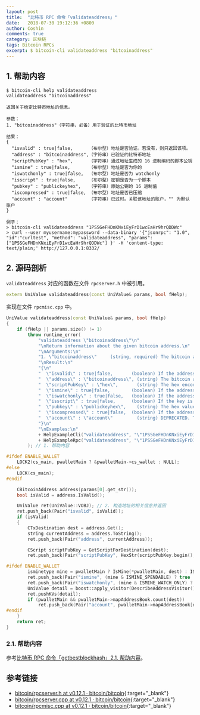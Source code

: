 ```yaml
---
layout: post
title:  "比特币 RPC 命令「validateaddress」"
date:   2018-07-30 19:12:36 +0800
author: Coshin
comments: true
category: 区块链
tags: Bitcoin RPCs
excerpt: $ bitcoin-cli validateaddress "bitcoinaddress"
---
```

## 1. 帮助内容

```shell
$ bitcoin-cli help validateaddress
validateaddress "bitcoinaddress"

返回关于给定比特币地址的信息。

参数：
1. "bitcoinaddress"（字符串，必备）用于验证的比特币地址

结果：
{
  "isvalid" : true|false,      （布尔型）地址是否验证。若没有，则只返回该项。
  "address" : "bitcoinaddress",（字符串）已验证的比特币地址
  "scriptPubKey" : "hex",      （字符串）通过地址生成的 16 进制编码的脚本公钥
  "ismine" : true|false,       （布尔型）地址是否为你的
  "iswatchonly" : true|false,  （布尔型）地址是否为 watchonly
  "isscript" : true|false,     （布尔型）密钥是否为一个脚本
  "pubkey" : "publickeyhex",   （字符串）原始公钥的 16 进制值
  "iscompressed" : true|false, （布尔型）地址是否已压缩
  "account" : "account"        （字符串）已过时。关联该地址的账户，"" 为默认账户
}

例子：
> bitcoin-cli validateaddress "1PSSGeFHDnKNxiEyFrD1wcEaHr9hrQDDWc"
> curl --user myusername:mypassword --data-binary '{"jsonrpc": "1.0", "id":"curltest", "method": "validateaddress", "params": ["1PSSGeFHDnKNxiEyFrD1wcEaHr9hrQDDWc"] }' -H 'content-type: text/plain;' http://127.0.0.1:8332/
```

## 2. 源码剖析

`validateaddress` 对应的函数在文件 `rpcserver.h` 中被引用。

```cpp
extern UniValue validateaddress(const UniValue& params, bool fHelp);
```

实现在文件 `rpcmisc.cpp` 中。

```cpp
UniValue validateaddress(const UniValue& params, bool fHelp)
{
    if (fHelp || params.size() != 1)
        throw runtime_error(
            "validateaddress \"bitcoinaddress\"\n"
            "\nReturn information about the given bitcoin address.\n"
            "\nArguments:\n"
            "1. \"bitcoinaddress\"     (string, required) The bitcoin address to validate\n"
            "\nResult:\n"
            "{\n"
            "  \"isvalid\" : true|false,       (boolean) If the address is valid or not. If not, this is the only property returned.\n"
            "  \"address\" : \"bitcoinaddress\", (string) The bitcoin address validated\n"
            "  \"scriptPubKey\" : \"hex\",       (string) The hex encoded scriptPubKey generated by the address\n"
            "  \"ismine\" : true|false,        (boolean) If the address is yours or not\n"
            "  \"iswatchonly\" : true|false,   (boolean) If the address is watchonly\n"
            "  \"isscript\" : true|false,      (boolean) If the key is a script\n"
            "  \"pubkey\" : \"publickeyhex\",    (string) The hex value of the raw public key\n"
            "  \"iscompressed\" : true|false,  (boolean) If the address is compressed\n"
            "  \"account\" : \"account\"         (string) DEPRECATED. The account associated with the address, \"\" is the default account\n"
            "}\n"
            "\nExamples:\n"
            + HelpExampleCli("validateaddress", "\"1PSSGeFHDnKNxiEyFrD1wcEaHr9hrQDDWc\"")
            + HelpExampleRpc("validateaddress", "\"1PSSGeFHDnKNxiEyFrD1wcEaHr9hrQDDWc\"")
        ); // 1. 帮助内容

#ifdef ENABLE_WALLET
    LOCK2(cs_main, pwalletMain ? &pwalletMain->cs_wallet : NULL);
#else
    LOCK(cs_main);
#endif

    CBitcoinAddress address(params[0].get_str());
    bool isValid = address.IsValid();

    UniValue ret(UniValue::VOBJ); // 2. 构造地址的相关信息并返回
    ret.push_back(Pair("isvalid", isValid));
    if (isValid)
    {
        CTxDestination dest = address.Get();
        string currentAddress = address.ToString();
        ret.push_back(Pair("address", currentAddress));

        CScript scriptPubKey = GetScriptForDestination(dest);
        ret.push_back(Pair("scriptPubKey", HexStr(scriptPubKey.begin(), scriptPubKey.end())));

#ifdef ENABLE_WALLET
        isminetype mine = pwalletMain ? IsMine(*pwalletMain, dest) : ISMINE_NO;
        ret.push_back(Pair("ismine", (mine & ISMINE_SPENDABLE) ? true : false));
        ret.push_back(Pair("iswatchonly", (mine & ISMINE_WATCH_ONLY) ? true: false));
        UniValue detail = boost::apply_visitor(DescribeAddressVisitor(), dest);
        ret.pushKVs(detail);
        if (pwalletMain && pwalletMain->mapAddressBook.count(dest))
            ret.push_back(Pair("account", pwalletMain->mapAddressBook[dest].name));
#endif
    }
    return ret;
}
```

### 2.1. 帮助内容

参考[比特币 RPC 命令「getbestblockhash」2.1. 帮助内容](/blog/2018/05/bitcoin-rpc-getbestblockhash.html#21-帮助内容)。

## 参考链接

* [bitcoin/rpcserver.h at v0.12.1 · bitcoin/bitcoin](https://github.com/bitcoin/bitcoin/blob/v0.12.1/src/rpcserver.h){:target="_blank"}
* [bitcoin/rpcserver.cpp at v0.12.1 · bitcoin/bitcoin](https://github.com/bitcoin/bitcoin/blob/v0.12.1/src/rpcserver.cpp){:target="_blank"}
* [bitcoin/rpcmisc.cpp at v0.12.1 · bitcoin/bitcoin](https://github.com/bitcoin/bitcoin/blob/v0.12.1/src/rpcmisc.cpp){:target="_blank"}
